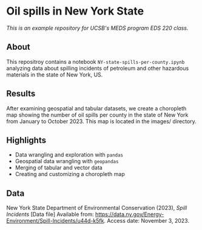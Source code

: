 # Oil spills in New York State
*This is an example repository for UCSB's MEDS program EDS 220 class.*

## About
This repositroy contains a notebook `NY-state-spills-per-county.ipynb` analyzing data about spilling incidents of petroleum and other hazardous materials in the state of New York, US.

## Results
After examining geospatial and tabular datasets, we create a choropleth map showing the number of oil spills per county in the state of New York from January to October 2023.
This map is located in the images/ directory.

## Highlights

- Data wrangling and exploration with `pandas`
- Geospatial data wrangling with `geopandas`
- Merging of tabular and vector data
- Creating and customizing a choropleth map

## Data
New York State Department of Environmental Conservation (2023), *Spill Incidents* [Data file] Available from: https://data.ny.gov/Energy-Environment/Spill-Incidents/u44d-k5fk. Access date: November 3, 2023.



